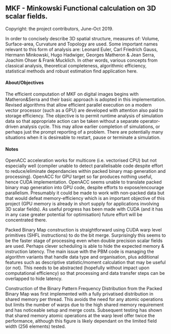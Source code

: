 ## MKF - Minkowski Functional calculation on 3D scalar fields.
Copyright: the project contributors, June-Oct 2019.

In order to concisely describe 3D spatial structure, measures of: Volume, Surface-area, Curvature and Topology are used.
Some important names relevant to this form of analysis are: Leonard Euler, Carl Friedrich Gauss, Hermann Minkowski, 
Hugo Hadwiger, Georges Matheron & Jean Serra, Joachim Ohser & Frank Mucklich. In other words, various concepts from 
classical analysis, theoretical completeness, algorithmic efficiency, statistical methods and robust estimation find
application here.


#### About/Objectives

The efficient computation of MKF on digital images begins with Matheron&Serra and their basic approach is adopted
in this implementation. Revised algorithms that allow efficient parallel execution on a modern vector processor
(such as a GPU) are developed with attention also paid to storage efficiency. The objective is to permit runtime
analysis of simulation data so that appropriate action can be taken without a separate operator-driven analysis
cycle. This may allow earlier completion of simulations, or perhaps just the prompt reporting of a problem.
There are potentially many situations when it is desireable to restart, pause or terminate a simulation.


#### Notes

OpenACC acceleration works for multicore (i.e. vectorised CPU) but not especially well (compiler unable to detect
parallelisable code despite effort to reduce/eliminate dependancies within packed binary map generation and processing).
OpenACC for GPU target so far produces nothing useful, hence CUDA implementation. OpenACC seems unable to translate
packed binary map generation into GPU code, despite efforts to expose/encourage parallelism. Presumably it could be
made to work with non-packed data but that would defeat memory-efficiency which is an important objective of this
project (GPU memory is already in short supply for applications involving 3D scalar fields). As useful progress has
been made with CUDA (and it has in any case greater potential for optimisation) future effort will be concentrated
there.

Packed Binary Map construction is straightforward using CUDA warp level primitives (SHFL instructions) to do the bit
merge. Surprisingly this seems to be the faster stage of processing even when double precision scalar fields are used.
Perhaps clever scheduling is able to hide the expected memory & instruction latency. The main issue with the PBM code
is managing the algorithm variants that handle data type and organisation, plus additional features such as descriptive
statistic/moment calculation that may be useful (or not). This needs to be abstracted (hopefully without impact upon 
computational efficiency) so that processing and data transfer steps can be overlapped to hide latency.

Construction of the Binary Pattern Frequency Distribution from the Packed Binary Map was first implemented with a fully
privatised distribution in shared memory per thread. This avoids the need for any atomic operations but limits the 
number of warps due to the high shared memory requirement and has noticeable setup and merge costs. Subsequent testing
has shown that shared memory atomic operations at the warp level offer twice the performance, although this figure is
likely dependant on the limited field width (256 elements) tested.

